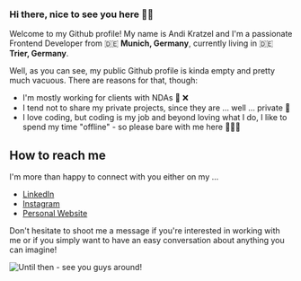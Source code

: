 ### Hi there, nice to see you here ✌🏻

Welcome to my Github profile!
My name is Andi Kratzel and I'm a passionate Frontend Developer from 🇩🇪 **Munich, Germany**, currently living in 🇩🇪 **Trier, Germany**.

Well, as you can see, my public Github profile is kinda empty and pretty much vacuous. There are reasons for that, though:

- I'm mostly working for clients with NDAs 📖 ❌
- I tend not to share my private projects, since they are ... well ... private 🚷
- I love coding, but coding is my job and beyond loving what I do, I like to spend my time "offline" - so please bare with me here 🏋🏻‍♂️

## How to reach me
I'm more than happy to connect with you either on my ...

- [LinkedIn](https://www.linkedin.com/in/der-kratzel/)
- [Instagram](https://instagram.com/derkratzel)
- [Personal Website](https://www.der-kratzel.de)

Don't hesitate to shoot me a message if you're interested in working with me or if you simply want to have an easy conversation about anything you can imagine!

![Until then - see you guys around!](https://i.ibb.co/bssXwp9/Hi-there-1.png)
